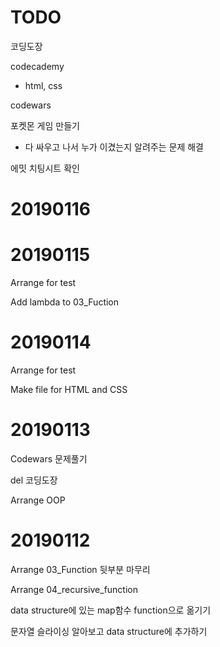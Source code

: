 # TODO

코딩도장

codecademy

* html, css

codewars

포켓몬 게임 만들기

* 다 싸우고 나서 누가 이겼는지 알려주는 문제 해결

에밋 치팅시트 확인

# 20190116

# 20190115

Arrange for test

Add lambda to 03_Fuction

# 20190114

Arrange for test

Make file for HTML and CSS

# 20190113

Codewars 문제풀기

del 코딩도장

Arrange OOP

# 20190112

Arrange 03_Function 뒷부분 마무리

Arrange 04_recursive_function

data structure에 있는 map함수 function으로 옮기기

문자열 슬라이싱 알아보고 data structure에 추가하기


